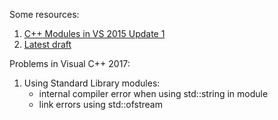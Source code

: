 Some resources:

1. [C++ Modules in VS 2015 Update 1](https://blogs.msdn.microsoft.com/vcblog/2015/12/03/c-modules-in-vs-2015-update-1/)
2. [Latest draft](http://www.open-std.org/jtc1/sc22/wg21/docs/papers/2017/n4637.pdf)

Problems in Visual C++ 2017:
1. Using Standard Library modules:
    * internal compiler error when using std::string in module
    * link errors using std::ofstream